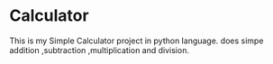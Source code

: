 # Calculator
This is my Simple Calculator project in python language.
does simpe addition ,subtraction ,multiplication and division.



